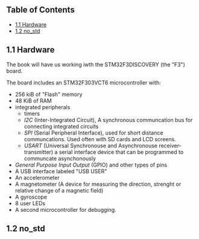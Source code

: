## Table of Contents<!-- omit in toc -->
- [1.1 Hardware](#11-hardware)
- [1.2 no_std](#12-no_std)

## 1.1 Hardware

The book will have us working iwth the STM32F3DISCOVERY (the "F3") board. 

The board includes an STM32F303VCT6 microcontroller with:
- 256 kiB of "Flash" memory
- 48 KiB of RAM
- integrated peripherals
  - timers
  - _I2C_ (Inter-Integrated Circuit), A synchronous communcation bus for connecting integrated circuits
  - _SPI_ (Serial Peripheral Interface), used for short distance communcations. Used often with SD cards and LCD screens. 
  - _USART_ (Universal Synchronouse and Asynchronouse receiver-transmitter) a serial interface device that can be programmed to communcate asynchonously 
- _General Purpose Input Output_ (GPIO) and other types of pins
- A USB interface labeled "USB USER"
- An accelerometer
- A magnetometer (A device for measuring the direction, strenght or relative change of a magnetic field)
- A gyroscope
- 8 user LEDs
- A second microcontroller for debugging.

## 1.2 no_std
